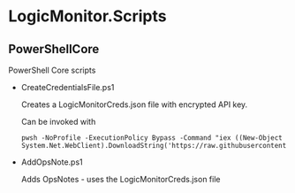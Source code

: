 # LogicMonitor.Scripts

## PowerShellCore

PowerShell Core scripts

- CreateCredentialsFile.ps1

    Creates a LogicMonitorCreds.json file with encrypted API key.
    
    Can be invoked with

    ```
    pwsh -NoProfile -ExecutionPolicy Bypass -Command "iex ((New-Object System.Net.WebClient).DownloadString('https://raw.githubusercontent.com/panoramicsystems/LogicMonitor.Scripts/main/PowerShellCore/CreateCredentialsFile.ps1'))"
    ```

- AddOpsNote.ps1

    Adds OpsNotes - uses the LogicMonitorCreds.json file